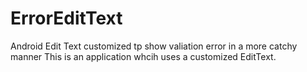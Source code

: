 # ErrorEditText
Android Edit Text customized tp show valiation error in a more catchy manner
This is an application whcih uses a customized EditText. 

